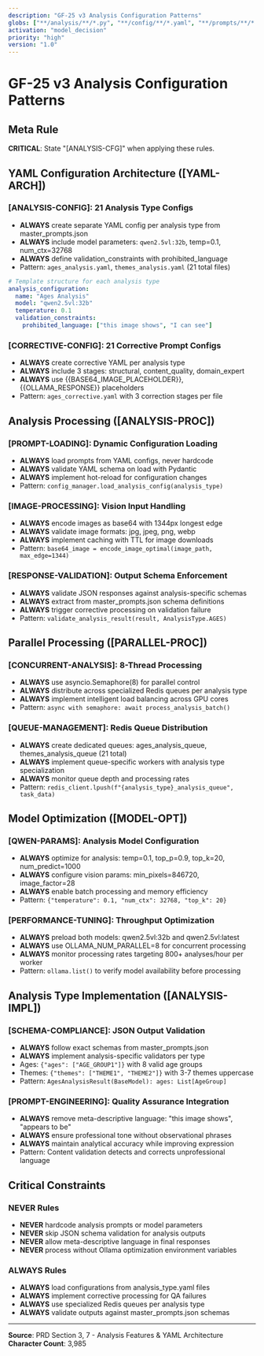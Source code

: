 ```yaml
---
description: "GF-25 v3 Analysis Configuration Patterns"
globs: ["**/analysis/**/*.py", "**/config/**/*.yaml", "**/prompts/**/*.py"]
activation: "model_decision"
priority: "high"
version: "1.0"
---
```


# GF-25 v3 Analysis Configuration Patterns

## Meta Rule
**CRITICAL**: State "[ANALYSIS-CFG]" when applying these rules.

## YAML Configuration Architecture ([YAML-ARCH])

### **[ANALYSIS-CONFIG]**: 21 Analysis Type Configs
- **ALWAYS** create separate YAML config per analysis type from master_prompts.json
- **ALWAYS** include model parameters: `qwen2.5vl:32b`, temp=0.1, num_ctx=32768
- **ALWAYS** define validation_constraints with prohibited_language
- Pattern: `ages_analysis.yaml`, `themes_analysis.yaml` (21 total files)

```yaml
# Template structure for each analysis type
analysis_configuration:
  name: "Ages Analysis"
  model: "qwen2.5vl:32b"
  temperature: 0.1
  validation_constraints:
    prohibited_language: ["this image shows", "I can see"]
```

### **[CORRECTIVE-CONFIG]**: 21 Corrective Prompt Configs  
- **ALWAYS** create corrective YAML per analysis type
- **ALWAYS** include 3 stages: structural, content_quality, domain_expert
- **ALWAYS** use {{BASE64_IMAGE_PLACEHOLDER}}, {{OLLAMA_RESPONSE}} placeholders
- Pattern: `ages_corrective.yaml` with 3 correction stages per file

## Analysis Processing ([ANALYSIS-PROC])

### **[PROMPT-LOADING]**: Dynamic Configuration Loading
- **ALWAYS** load prompts from YAML configs, never hardcode
- **ALWAYS** validate YAML schema on load with Pydantic
- **ALWAYS** implement hot-reload for configuration changes
- Pattern: `config_manager.load_analysis_config(analysis_type)`

### **[IMAGE-PROCESSING]**: Vision Input Handling
- **ALWAYS** encode images as base64 with 1344px longest edge
- **ALWAYS** validate image formats: jpg, jpeg, png, webp
- **ALWAYS** implement caching with TTL for image downloads
- Pattern: `base64_image = encode_image_optimal(image_path, max_edge=1344)`

### **[RESPONSE-VALIDATION]**: Output Schema Enforcement
- **ALWAYS** validate JSON responses against analysis-specific schemas
- **ALWAYS** extract from master_prompts.json schema definitions
- **ALWAYS** trigger corrective processing on validation failure
- Pattern: `validate_analysis_result(result, AnalysisType.AGES)`

## Parallel Processing ([PARALLEL-PROC])

### **[CONCURRENT-ANALYSIS]**: 8-Thread Processing
- **ALWAYS** use asyncio.Semaphore(8) for parallel control
- **ALWAYS** distribute across specialized Redis queues per analysis type
- **ALWAYS** implement intelligent load balancing across GPU cores
- Pattern: `async with semaphore: await process_analysis_batch()`

### **[QUEUE-MANAGEMENT]**: Redis Queue Distribution
- **ALWAYS** create dedicated queues: ages_analysis_queue, themes_analysis_queue (21 total)
- **ALWAYS** implement queue-specific workers with analysis type specialization
- **ALWAYS** monitor queue depth and processing rates
- Pattern: `redis_client.lpush(f"{analysis_type}_analysis_queue", task_data)`

## Model Optimization ([MODEL-OPT])

### **[QWEN-PARAMS]**: Analysis Model Configuration
- **ALWAYS** optimize for analysis: temp=0.1, top_p=0.9, top_k=20, num_predict=1000
- **ALWAYS** configure vision params: min_pixels=846720, image_factor=28
- **ALWAYS** enable batch processing and memory efficiency
- Pattern: `{"temperature": 0.1, "num_ctx": 32768, "top_k": 20}`

### **[PERFORMANCE-TUNING]**: Throughput Optimization  
- **ALWAYS** preload both models: qwen2.5vl:32b and qwen2.5vl:latest
- **ALWAYS** use OLLAMA_NUM_PARALLEL=8 for concurrent processing
- **ALWAYS** monitor processing rates targeting 800+ analyses/hour per worker
- Pattern: `ollama.list()` to verify model availability before processing

## Analysis Type Implementation ([ANALYSIS-IMPL])

### **[SCHEMA-COMPLIANCE]**: JSON Output Validation
- **ALWAYS** follow exact schemas from master_prompts.json
- **ALWAYS** implement analysis-specific validators per type
- Ages: `{"ages": ["AGE_GROUP1"]}` with 8 valid age groups
- Themes: `{"themes": ["THEME1", "THEME2"]}` with 3-7 themes uppercase
- Pattern: `AgesAnalysisResult(BaseModel): ages: List[AgeGroup]`

### **[PROMPT-ENGINEERING]**: Quality Assurance Integration
- **ALWAYS** remove meta-descriptive language: "this image shows", "appears to be"
- **ALWAYS** ensure professional tone without observational phrases
- **ALWAYS** maintain analytical accuracy while improving expression
- Pattern: Content validation detects and corrects unprofessional language

## Critical Constraints

### **NEVER** Rules
- **NEVER** hardcode analysis prompts or model parameters
- **NEVER** skip JSON schema validation for analysis outputs
- **NEVER** allow meta-descriptive language in final responses
- **NEVER** process without Ollama optimization environment variables

### **ALWAYS** Rules
- **ALWAYS** load configurations from analysis_type.yaml files
- **ALWAYS** implement corrective processing for QA failures
- **ALWAYS** use specialized Redis queues per analysis type
- **ALWAYS** validate outputs against master_prompts.json schemas

---
**Source**: PRD Section 3, 7 - Analysis Features & YAML Architecture
**Character Count**: 3,985